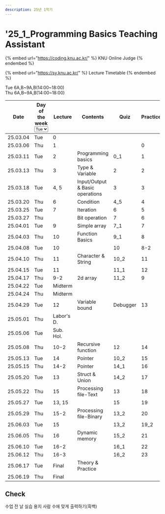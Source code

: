 ```yaml
---
description: 25년 1학기
---
```


# '25\_1\_Programming Basics Teaching Assistant

{% embed url="https://coding.knu.ac.kr/" %}
KNU Online Judge
{% endembed %}

{% embed url="https://sy.knu.ac.kr/" %}
Lecture Timetable
{% endembed %}

Tue 6A,B\~9A,B(14:00\~18:00)\
Thu 6A,B\~9A,B(14:00\~18:00)

<table><thead><tr><th width="124">Date</th><th width="70">Day of the week<select><option value="sUJWEgNQRn99" label="Tue" color="blue"></option><option value="AkrCcrZPRGLU" label="Thu" color="blue"></option></select></th><th>Lecture</th><th>Contents</th><th>Quiz</th><th>Practice</th></tr></thead><tbody><tr><td>25.03.04</td><td><span data-option="sUJWEgNQRn99">Tue</span></td><td>0</td><td></td><td></td><td></td></tr><tr><td>25.03.06</td><td><span data-option="AkrCcrZPRGLU">Thu</span></td><td>1</td><td></td><td></td><td>0</td></tr><tr><td>25.03.11</td><td><span data-option="sUJWEgNQRn99">Tue</span></td><td>2</td><td>Programming basics</td><td>0_1</td><td>1</td></tr><tr><td>25.03.13</td><td><span data-option="AkrCcrZPRGLU">Thu</span></td><td>3</td><td>Type &#x26; Variable</td><td>2</td><td>2</td></tr><tr><td>25.03.18</td><td><span data-option="sUJWEgNQRn99">Tue</span></td><td>4, 5</td><td>Input/Output &#x26; Basic operations</td><td>3</td><td>3</td></tr><tr><td>25.03.20</td><td><span data-option="AkrCcrZPRGLU">Thu</span></td><td>6</td><td>Condition</td><td>4_5</td><td>4</td></tr><tr><td>25.03.25</td><td><span data-option="sUJWEgNQRn99">Tue</span></td><td>7</td><td>Iteration</td><td>6</td><td>5</td></tr><tr><td>25.03.27</td><td><span data-option="AkrCcrZPRGLU">Thu</span></td><td></td><td>Bit operation</td><td>7</td><td>6</td></tr><tr><td>25.04.01</td><td><span data-option="sUJWEgNQRn99">Tue</span></td><td>9</td><td>Simple array</td><td>7_1</td><td>7</td></tr><tr><td>25.04.03</td><td><span data-option="AkrCcrZPRGLU">Thu</span></td><td>10</td><td>Function Basics</td><td>9_1</td><td>8</td></tr><tr><td>25.04.08</td><td><span data-option="sUJWEgNQRn99">Tue</span></td><td>10</td><td></td><td>10</td><td>8-2</td></tr><tr><td>25.04.10</td><td><span data-option="AkrCcrZPRGLU">Thu</span></td><td>11</td><td>Character &#x26; String</td><td>10_2</td><td>11</td></tr><tr><td>25.04.15</td><td><span data-option="sUJWEgNQRn99">Tue</span></td><td>11</td><td></td><td>11_1</td><td>12</td></tr><tr><td>25.04.17</td><td><span data-option="AkrCcrZPRGLU">Thu</span></td><td>9-2</td><td>2d array</td><td>11_2</td><td>9</td></tr><tr><td>25.04.22</td><td><span data-option="sUJWEgNQRn99">Tue</span></td><td>Midterm</td><td></td><td></td><td></td></tr><tr><td>25.04.24</td><td><span data-option="AkrCcrZPRGLU">Thu</span></td><td>Midterm</td><td></td><td></td><td></td></tr><tr><td>25.04.29</td><td><span data-option="sUJWEgNQRn99">Tue</span></td><td>12</td><td>Variable bound</td><td>Debugger</td><td>13</td></tr><tr><td>25.05.01</td><td><span data-option="AkrCcrZPRGLU">Thu</span></td><td>Labor's D.</td><td></td><td></td><td></td></tr><tr><td>25.05.06</td><td><span data-option="sUJWEgNQRn99">Tue</span></td><td>Sub. Hol.</td><td></td><td></td><td></td></tr><tr><td>25.05.08</td><td><span data-option="AkrCcrZPRGLU">Thu</span></td><td>10-2</td><td>Recursive function</td><td>12</td><td>14</td></tr><tr><td>25.05.13</td><td><span data-option="sUJWEgNQRn99">Tue</span></td><td>14</td><td>Pointer</td><td>10_2</td><td>15</td></tr><tr><td>25.05.15</td><td><span data-option="AkrCcrZPRGLU">Thu</span></td><td>14-2</td><td>Pointer</td><td>14_1</td><td>16</td></tr><tr><td>25.05.20</td><td><span data-option="sUJWEgNQRn99">Tue</span></td><td>13</td><td>Struct &#x26; Union </td><td>14_2</td><td>17</td></tr><tr><td>25.05.22</td><td><span data-option="AkrCcrZPRGLU">Thu</span></td><td>15</td><td>Processing file-Text</td><td>13</td><td>18</td></tr><tr><td>25.05.27</td><td><span data-option="sUJWEgNQRn99">Tue</span></td><td>13, 15</td><td></td><td>15</td><td>19</td></tr><tr><td>25.05.29</td><td><span data-option="AkrCcrZPRGLU">Thu</span></td><td>15-2</td><td>Processing file-Binary</td><td>13_2</td><td>20</td></tr><tr><td>25.06.03</td><td><span data-option="sUJWEgNQRn99">Tue</span></td><td>15</td><td></td><td>13_2</td><td>19_2</td></tr><tr><td>25.06.05</td><td><span data-option="AkrCcrZPRGLU">Thu</span></td><td>16</td><td>Dynamic memory</td><td>15_2</td><td>21</td></tr><tr><td>25.06.10</td><td><span data-option="sUJWEgNQRn99">Tue</span></td><td>16-2</td><td></td><td>16_1</td><td>22</td></tr><tr><td>25.06.12</td><td><span data-option="AkrCcrZPRGLU">Thu</span></td><td>16-3</td><td></td><td>16_2</td><td>23</td></tr><tr><td>25.06.17</td><td><span data-option="sUJWEgNQRn99">Tue</span></td><td>Final</td><td>Theory &#x26; Practice</td><td></td><td></td></tr><tr><td>25.06.19</td><td><span data-option="AkrCcrZPRGLU">Thu</span></td><td>Final</td><td></td><td></td><td></td></tr></tbody></table>

## Check

수업 전 날 실습 용지 사람 수에 맞게 출력하기(흑백)



